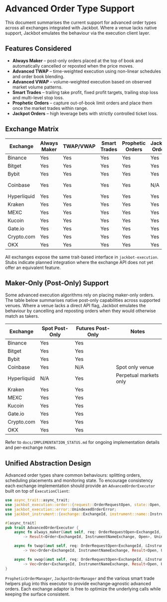 # Advanced Order Type Support

This document summarises the current support for advanced order types across all exchanges integrated with Jackbot. Where a venue lacks native support, Jackbot emulates the behaviour via the execution client layer.

## Features Considered

- **Always Maker** – post-only orders placed at the top of book and automatically cancelled or reposted when the price moves.
- **Advanced TWAP** – time-weighted execution using non-linear schedules and order book blending.
- **Advanced VWAP** – volume-weighted execution based on observed market volume patterns.
- **Smart Trades** – trailing take profit, fixed profit targets, trailing stop loss and multi-level stop loss.
- **Prophetic Orders** – capture out-of-book limit orders and place them once the market trades within range.
- **Jackpot Orders** – high leverage bets with strictly controlled ticket loss.

## Exchange Matrix

| Exchange | Always Maker | TWAP/VWAP | Smart Trades | Prophetic Orders | Jackpot Orders | Notes |
|---------|--------------|-----------|--------------|------------------|----------------|-------|
| Binance | Yes | Yes | Yes | Yes | Yes | |
| Bitget | Yes | Yes | Yes | Yes | Yes | |
| Bybit | Yes | Yes | Yes | Yes | Yes | |
| Coinbase | Yes | Yes | Yes | Yes | N/A | Spot only |
| Hyperliquid | Yes | Yes | Yes | Yes | Yes | |
| Kraken | Yes | Yes | Yes | Yes | Yes | |
| MEXC | Yes | Yes | Yes | Yes | Yes | |
| Kucoin | Yes | Yes | Yes | Yes | Yes | |
| Gate.io | Yes | Yes | Yes | Yes | Yes | |
| Crypto.com | Yes | Yes | Yes | Yes | Yes | |
| OKX | Yes | Yes | Yes | Yes | Yes | |

All exchanges expose the same trait-based interface in `jackbot-execution`. Stubs indicate planned integration where the exchange API does not yet offer an equivalent feature.

## Maker-Only (Post-Only) Support

Some advanced execution algorithms rely on placing maker-only orders. The table below summarises native post-only capabilities across supported venues. Where a venue lacks a direct API flag, Jackbot emulates the behaviour by cancelling and reposting orders when they would otherwise match as takers.

| Exchange | Spot Post-Only | Futures Post-Only | Notes |
|----------|----------------|-------------------|-------|
| Binance | Yes | Yes | |
| Bitget | Yes | Yes | |
| Bybit | Yes | Yes | |
| Coinbase | Yes | N/A | Spot only venue |
| Hyperliquid | N/A | Yes | Perpetual markets only |
| Kraken | Yes | Yes | |
| MEXC | Yes | Yes | |
| Kucoin | Yes | Yes | |
| Gate.io | Yes | Yes | |
| Crypto.com | Yes | Yes | |
| OKX | Yes | Yes | |

Refer to `docs/IMPLEMENTATION_STATUS.md` for ongoing implementation details and per-exchange notes.

## Unified Abstraction Design

Advanced order types share common behaviours: splitting orders, scheduling placements and monitoring state. To encourage consistency each exchange implementation should provide an `AdvancedOrderExecutor` built on top of `ExecutionClient`:

```rust
use async_trait::async_trait;
use jackbot_execution::order::{request::OrderRequestOpen, state::Open, Order};
use jackbot_execution::error::UnindexedOrderError;
use jackbot_instrument::{exchange::ExchangeId, instrument::name::InstrumentNameExchange};

#[async_trait]
pub trait AdvancedOrderExecutor {
    async fn always_maker(&mut self, req: OrderRequestOpen<ExchangeId, &InstrumentNameExchange>)
        -> Result<Order<ExchangeId, InstrumentNameExchange, Open>, UnindexedOrderError>;

    async fn twap(&mut self, req: OrderRequestOpen<ExchangeId, &InstrumentNameExchange>, config: twap::TwapConfig)
        -> Vec<Order<ExchangeId, InstrumentNameExchange, Result<Open, UnindexedOrderError>>>;

    async fn vwap(&mut self, req: OrderRequestOpen<ExchangeId, &InstrumentNameExchange>, config: vwap::VwapConfig)
        -> Vec<Order<ExchangeId, InstrumentNameExchange, Result<Open, UnindexedOrderError>>>;
}
```

`PropheticOrderManager`, `JackpotOrderManager` and the various smart trade helpers plug into this executor to provide exchange‑agnostic advanced orders. Each exchange adaptor is free to optimize the underlying calls while keeping the surface consistent.

